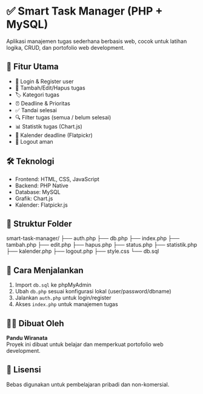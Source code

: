 # ✅ Smart Task Manager (PHP + MySQL)

Aplikasi manajemen tugas sederhana berbasis web, cocok untuk latihan logika, CRUD, dan portofolio web development.

## 🔧 Fitur Utama

- 🔐 Login & Register user
- 📝 Tambah/Edit/Hapus tugas
- 🏷️ Kategori tugas
- ⏰ Deadline & Prioritas
- ✅ Tandai selesai
- 🔍 Filter tugas (semua / belum selesai)
- 📊 Statistik tugas (Chart.js)
- 📅 Kalender deadline (Flatpickr)
- 🚪 Logout aman

## 🛠️ Teknologi

- Frontend: HTML, CSS, JavaScript
- Backend: PHP Native
- Database: MySQL
- Grafik: Chart.js
- Kalender: Flatpickr.js

## 📂 Struktur Folder

smart-task-manager/
├── auth.php
├── db.php
├── index.php
├── tambah.php
├── edit.php
├── hapus.php
├── status.php
├── statistik.php
├── kalender.php
├── logout.php
├── style.css
└── db.sql

## 🚀 Cara Menjalankan

1. Import `db.sql` ke phpMyAdmin
2. Ubah `db.php` sesuai konfigurasi lokal (user/password/dbname)
3. Jalankan `auth.php` untuk login/register
4. Akses `index.php` untuk manajemen tugas

## 🧑‍💻 Dibuat Oleh

**Pandu Wiranata**  
Proyek ini dibuat untuk belajar dan memperkuat portofolio web development.

## 📄 Lisensi

Bebas digunakan untuk pembelajaran pribadi dan non-komersial.